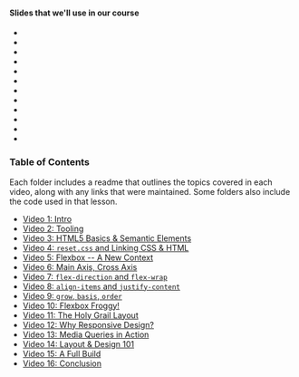 #### Slides that we'll use in our course

-
-
-
-
-
-
-
-
-
-
-
-

### Table of Contents

Each folder includes a readme that outlines the topics covered in each video, along with any links that were maintained. Some folders also include the code used in that lesson.

- [Video 1: Intro](./video-01)
- [Video 2: Tooling](./video-02)
- [Video 3: HTML5 Basics & Semantic Elements](./video-03)
- [Video 4: `reset.css` and Linking CSS & HTML](./video-04)
- [Video 5: Flexbox -- A New Context](./video-05)
- [Video 6: Main Axis, Cross Axis](./video-06)
- [Video 7: `flex-direction` and `flex-wrap`](./video-07)
- [Video 8: `align-items` and `justify-content`](./video-08)
- [Video 9: `grow`, `basis`, `order`](./video-09)
- [Video 10: Flexbox Froggy!](./video-10)
- [Video 11: The Holy Grail Layout](./video-11)
- [Video 12: Why Responsive Design?](./video-12)
- [Video 13: Media Queries in Action](./video-13)
- [Video 14: Layout & Design 101](./video-14)
- [Video 15: A Full Build](./video-15)
- [Video 16: Conclusion](./video-16)
